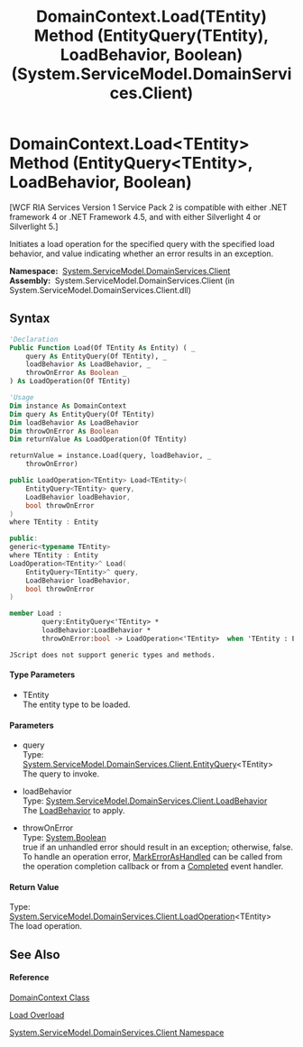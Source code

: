 ﻿---
title: DomainContext.Load(TEntity) Method (EntityQuery(TEntity), LoadBehavior, Boolean) (System.ServiceModel.DomainServices.Client)
TOCTitle: Load(TEntity) Method (EntityQuery(TEntity), LoadBehavior, Boolean)
ms:assetid: M:System.ServiceModel.DomainServices.Client.DomainContext.Load``1(System.ServiceModel.DomainServices.Client.EntityQuery{``0},System.ServiceModel.DomainServices.Client.LoadBehavior,System.Boolean)
ms:mtpsurl: https://msdn.microsoft.com/en-us/library/Ff422670(v=VS.91)
ms:contentKeyID: 28755041
ms.date: 01/27/2012
mtps_version: v=VS.91
dev_langs:
- vb
- csharp
- c++
- fsharp
- jscript
api_location:
- System.ServiceModel.DomainServices.Client.dll
api_name:
- System.ServiceModel.DomainServices.Client.DomainContext.Load
api_type:
- Managed
topic_type:
- apiref
- kbSyntax
product_family_name: VS
ROBOTS: INDEX,FOLLOW
---

# DomainContext.Load\<TEntity\> Method (EntityQuery\<TEntity\>, LoadBehavior, Boolean)

\[WCF RIA Services Version 1 Service Pack 2 is compatible with either .NET framework 4 or .NET Framework 4.5, and with either Silverlight 4 or Silverlight 5.\]

Initiates a load operation for the specified query with the specified load behavior, and value indicating whether an error results in an exception.

**Namespace:**  [System.ServiceModel.DomainServices.Client](ff422479\(v=vs.91\).md)  
**Assembly:**  System.ServiceModel.DomainServices.Client (in System.ServiceModel.DomainServices.Client.dll)

## Syntax

``` vb
'Declaration
Public Function Load(Of TEntity As Entity) ( _
    query As EntityQuery(Of TEntity), _
    loadBehavior As LoadBehavior, _
    throwOnError As Boolean _
) As LoadOperation(Of TEntity)
```

``` vb
'Usage
Dim instance As DomainContext
Dim query As EntityQuery(Of TEntity)
Dim loadBehavior As LoadBehavior
Dim throwOnError As Boolean
Dim returnValue As LoadOperation(Of TEntity)

returnValue = instance.Load(query, loadBehavior, _
    throwOnError)
```

``` csharp
public LoadOperation<TEntity> Load<TEntity>(
    EntityQuery<TEntity> query,
    LoadBehavior loadBehavior,
    bool throwOnError
)
where TEntity : Entity
```

``` c++
public:
generic<typename TEntity>
where TEntity : Entity
LoadOperation<TEntity>^ Load(
    EntityQuery<TEntity>^ query, 
    LoadBehavior loadBehavior, 
    bool throwOnError
)
```

``` fsharp
member Load : 
        query:EntityQuery<'TEntity> * 
        loadBehavior:LoadBehavior * 
        throwOnError:bool -> LoadOperation<'TEntity>  when 'TEntity : Entity
```

``` jscript
JScript does not support generic types and methods.
```

#### Type Parameters

  - TEntity  
    The entity type to be loaded.

#### Parameters

  - query  
    Type: [System.ServiceModel.DomainServices.Client.EntityQuery](ff422815\(v=vs.91\).md)\<TEntity\>  
    The query to invoke.  

<!-- end list -->

  - loadBehavior  
    Type: [System.ServiceModel.DomainServices.Client.LoadBehavior](ff423060\(v=vs.91\).md)  
    The [LoadBehavior](ff423060\(v=vs.91\).md) to apply.  

<!-- end list -->

  - throwOnError  
    Type: [System.Boolean](https://msdn.microsoft.com/en-us/library/a28wyd50)  
    true if an unhandled error should result in an exception; otherwise, false.  
    To handle an operation error, [MarkErrorAsHandled](ff422800\(v=vs.91\).md) can be called from the operation completion callback or from a [Completed](ff423145\(v=vs.91\).md) event handler.  

#### Return Value

Type: [System.ServiceModel.DomainServices.Client.LoadOperation](ff423147\(v=vs.91\).md)\<TEntity\>  
The load operation.  

## See Also

#### Reference

[DomainContext Class](ff422732\(v=vs.91\).md)

[Load Overload](ff423329\(v=vs.91\).md)

[System.ServiceModel.DomainServices.Client Namespace](ff422479\(v=vs.91\).md)

